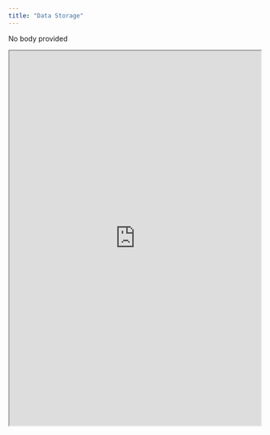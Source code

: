 ```yaml
---
title: "Data Storage"
---
```


No body provided
<iframe height="750" width="100%" src="https://ewelton.github.io/ktest/wiki.html#Data%20Storage"></iframe>
